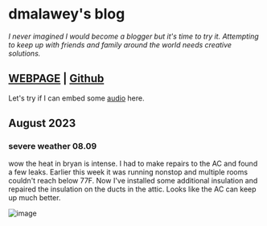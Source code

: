 # dmalawey's blog
*I never imagined I would become a blogger but it's time to try it.  Attempting to keep up with friends and family around the world needs creative solutions.*

## [WEBPAGE](https://docsify-this.net/?basePath=https://raw.githubusercontent.com/dmalawey/blog/main&sidebar=true&loadFavicon=/img/icon.png&browser-tab-title=blog) | [Github](https://github.com/dmalawey/blog)

Let's try if I can embed some [audio](audio/01_best_friend_kids.ogg) here.


## August 2023 

### severe weather 08.09
wow the heat in bryan is intense.  I had to make repairs to the AC and found a few leaks.  Earlier this week it was running nonstop and multiple rooms couldn't reach below 77F.  Now I've installed some additional insulation and repaired the insulation on the ducts in the attic.  Looks like the AC can keep up much better.  

![image](https://github.com/dmalawey/blog/assets/42623372/011cc5dd-df01-4a08-b427-33f17eae874b ':class=image-25')
